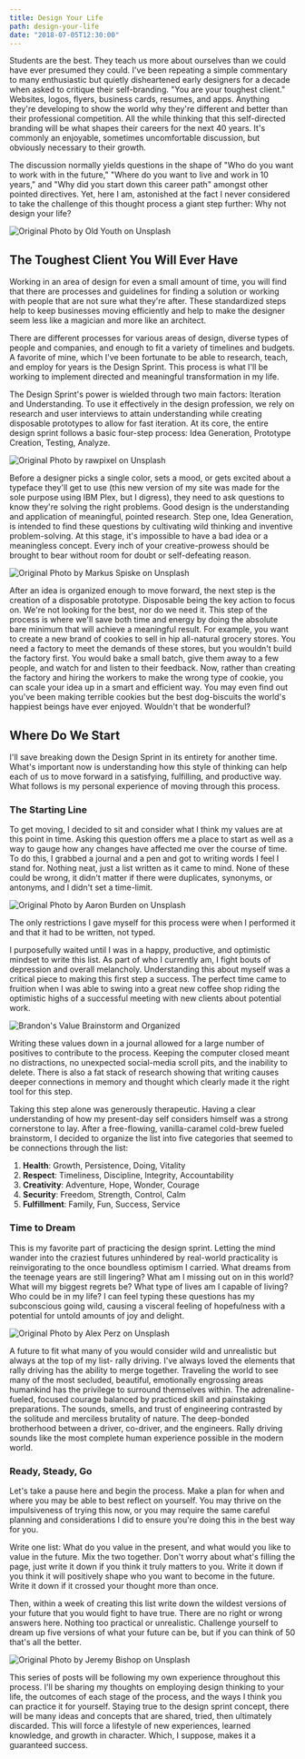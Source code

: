 ```yaml
---
title: Design Your Life
path: design-your-life
date: "2018-07-05T12:30:00"
---
```


Students are the best. They teach us more about ourselves than we could have ever presumed they could. I've been repeating a simple commentary to many enthusiastic but quietly disheartened early designers for a decade when asked to critique their self-branding. "You are your toughest client." Websites, logos, flyers, business cards, resumes, and apps. Anything they're developing to show the world why they're different and better than their professional competition. All the while thinking that this self-directed branding will be what shapes their careers for the next 40 years. It's commonly an enjoyable, sometimes uncomfortable discussion, but obviously necessary to their growth.

The discussion normally yields questions in the shape of "Who do you want to work with in the future," "Where do you want to live and work in 10 years," and "Why did you start down this career path" amongst other pointed directives. Yet, here I am, astonished at the fact I never considered to take the challenge of this thought process a giant step further: Why not design your life?

![Original Photo by Old Youth on Unsplash](./Photo-by-Old-Youth-on-Unsplash-iteration.jpg)

## The Toughest Client You Will Ever Have

Working in an area of design for even a small amount of time, you will find that there are processes and guidelines for finding a solution or working with people that are not sure what they're after. These standardized steps help to keep businesses moving efficiently and help to make the designer seem less like a magician and more like an architect.

There are different processes for various areas of design, diverse types of people and companies, and enough to fit a variety of timelines and budgets. A favorite of mine, which I've been fortunate to be able to research, teach, and employ for years is the Design Sprint. This process is what I'll be working to implement directed and meaningful transformation in my life.

The Design Sprint's power is wielded through two main factors: Iteration and Understanding. To use it effectively in the design profession, we rely on research and user interviews to attain understanding while creating disposable prototypes to allow for fast iteration. At its core, the entire design sprint follows a basic four-step process: Idea Generation, Prototype Creation, Testing, Analyze.

![Original Photo by rawpixel on Unsplash](./Photo-by-rawpixel-on-Unsplash-plan.jpg)

Before a designer picks a single color, sets a mood, or gets excited about a typeface they'll get to use (this new version of my site was made for the sole purpose using IBM Plex, but I digress), they need to ask questions to know they're solving the right problems. Good design is the understanding and application of meaningful, pointed research. Step one, Idea Generation, is intended to find these questions by cultivating wild thinking and inventive problem-solving. At this stage, it's impossible to have a bad idea or a meaningless concept. Every inch of your creative-prowess should be brought to bear without room for doubt or self-defeating reason.

![Original Photo by Markus Spiske on Unsplash](./Photo-by-Markus-Spiske-on-Unsplash-cookies.jpg)

After an idea is organized enough to move forward, the next step is the creation of a disposable prototype. Disposable being the key action to focus on. We're not looking for the best, nor do we need it. This step of the process is where we'll save both time and energy by doing the absolute bare minimum that will achieve a meaningful result. For example, you want to create a new brand of cookies to sell in hip all-natural grocery stores. You need a factory to meet the demands of these stores, but you wouldn't build the factory first. You would bake a small batch, give them away to a few people, and watch for and listen to their feedback. Now, rather than creating the factory and hiring the workers to make the wrong type of cookie, you can scale your idea up in a smart and efficient way. You may even find out you've been making terrible cookies but the best dog-biscuits the world's happiest beings have ever enjoyed. Wouldn't that be wonderful?

## Where Do We Start

I'll save breaking down the Design Sprint in its entirety for another time. What's important now is understanding how this style of thinking can help each of us to move forward in a satisfying, fulfilling, and productive way. What follows is my personal experience of moving through this process.

### The Starting Line

To get moving, I decided to sit and consider what I think my values are at this point in time. Asking this question offers me a place to start as well as a way to gauge how any changes have affected me over the course of time. To do this, I grabbed a journal and a pen and got to writing words I feel I stand for. Nothing neat, just a list written as it came to mind. None of these could be wrong, it didn't matter if there were duplicates, synonyms, or antonyms, and I didn't set a time-limit.

![Original Photo by Aaron Burden on Unsplash](./Photo-by-Aaron-Burden-on-Unsplash-write.jpg)

The only restrictions I gave myself for this process were when I performed it and that it had to be written, not typed.

I purposefully waited until I was in a happy, productive, and optimistic mindset to write this list. As part of who I currently am, I fight bouts of depression and overall melancholy. Understanding this about myself was a critical piece to making this first step a success. The perfect time came to fruition when I was able to swing into a great new coffee shop riding the optimistic highs of a successful meeting with new clients about potential work.

![Brandon's Value Brainstorm and Organized](./valuenotes.jpg)

Writing these values down in a journal allowed for a large number of positives to contribute to the process. Keeping the computer closed meant no distractions, no unexpected social-media scroll pits, and the inability to delete. There is also a fat stack of research showing that writing causes deeper connections in memory and thought which clearly made it the right tool for this step.

Taking this step alone was generously therapeutic. Having a clear understanding of how my present-day self considers himself was a strong cornerstone to lay. After a free-flowing, vanilla-caramel cold-brew fueled brainstorm, I decided to organize the list into five categories that seemed to be connections through the list:

1. **Health**: Growth, Persistence, Doing, Vitality
2. **Respect**: Timeliness, Discipline, Integrity, Accountability
3. **Creativity**: Adventure, Hope, Wonder, Courage
4. **Security**: Freedom, Strength, Control, Calm
5. **Fulfillment**: Family, Fun, Success, Service

### Time to Dream

This is my favorite part of practicing the design sprint. Letting the mind wander into the craziest futures unhindered by real-world practicality is reinvigorating to the once boundless optimism I carried. What dreams from the teenage years are still lingering? What am I missing out on in this world? What will my biggest regrets be? What type of lives am I capable of living? Who could be in my life? I can feel typing these questions has my subconscious going wild, causing a visceral feeling of hopefulness with a potential for untold amounts of joy and delight.

![Original Photo by Alex Perz on Unsplash](./Photo-by-Alex-Perz-on-Unsplash-rally.jpg)

A future to fit what many of you would consider wild and unrealistic but always at the top of my list- rally driving. I've always loved the elements that rally driving has the ability to merge together. Traveling the world to see many of the most secluded, beautiful, emotionally engrossing areas humankind has the privilege to surround themselves within. The adrenaline-fueled, focused courage balanced by practiced skill and painstaking preparations. The sounds, smells, and trust of engineering contrasted by the solitude and merciless brutality of nature. The deep-bonded brotherhood between a driver, co-driver, and the engineers. Rally driving sounds like the most complete human experience possible in the modern world.

### Ready, Steady, Go

Let's take a pause here and begin the process. Make a plan for when and where you may be able to best reflect on yourself. You may thrive on the impulsiveness of trying this now, or you may require the same careful planning and considerations I did to ensure you're doing this in the best way for you.

Write one list: What do you value in the present, and what would you like to value in the future. Mix the two together. Don't worry about what's filling the page, just write it down if you think it truly matters to you. Write it down if you think it will positively shape who you want to become in the future. Write it down if it crossed your thought more than once.

Then, within a week of creating this list write down the wildest versions of your future that you would fight to have true. There are no right or wrong answers here. Nothing too practical or unrealistic. Challenge yourself to dream up five versions of what your future can be, but if you can think of 50 that's all the better.

![Original Photo by Jeremy Bishop on Unsplash](./Photo-by-Jeremy-Bishop-on-Unsplash-Yellowstone.jpg)

This series of posts will be following my own experience throughout this process. I'll be sharing my thoughts on employing design thinking to your life, the outcomes of each stage of the process, and the ways I think you can practice it for yourself. Staying true to the design sprint concept, there will be many ideas and concepts that are shared, tried, then ultimately discarded. This will force a lifestyle of new experiences, learned knowledge, and growth in character. Which, I suppose, makes it a guaranteed success.
